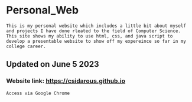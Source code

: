 # Personal_Web

    This is my personal website which includes a little bit about myself and projects I have done rleated to the field of Computer Science. This site shows my ability to use html, css, and java script to develop a presentable website to show off my expereince so far in my college career.


## Updated on June 5 2023


### Website link: https://csidarous.github.io
    Access via Google Chrome
